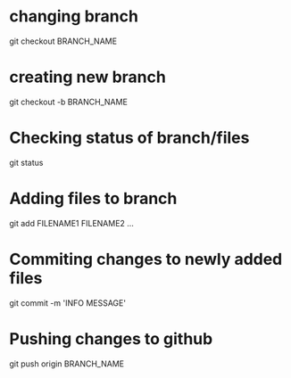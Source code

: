 # changing branch
git checkout BRANCH_NAME

# creating new branch
git checkout -b BRANCH_NAME

# Checking status of branch/files
git status

# Adding files to branch 
git add FILENAME1 FILENAME2 ...

# Commiting changes to newly added files
git commit -m 'INFO MESSAGE'

# Pushing changes to github
git push origin BRANCH_NAME
